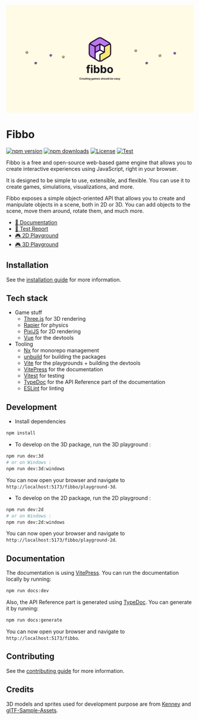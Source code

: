 [![@fibbojs/core](./docs/public/banner.png)](https://fibbo.dev/)

# Fibbo

[![npm version][npm-version-src]][npm-version-href]
[![npm downloads][npm-downloads-src]][npm-downloads-href]
[![License][license-src]][license-href]
[![Test][test-src]][test-href]

Fibbo is a free and open-source web-based game engine that allows you to create interactive experiences using JavaScript, right in your browser.

It is designed to be simple to use, extensible, and flexible. You can use it to create games, simulations, visualizations, and more.

Fibbo exposes a simple object-oriented API that allows you to create and manipulate objects in a scene, both in 2D or 3D. You can add objects to the scene, move them around, rotate them, and much more.

- [🏡 Documentation](https://fibbo.dev/)
- [🧪 Test Report](https://fibbo.dev/test-reports)
- [🎮 2D Playground](https://fibbo.dev/playground-2d)
- [🎮 3D Playground](https://fibbo.dev/playground-3d)

## Installation

See the [installation guide](https://fibbo.dev/getting-started/installation) for more information.

## Tech stack

- Game stuff
  - [Three.js](https://threejs.org/) for 3D rendering
  - [Rapier](https://rapier.rs/) for physics
  - [PixiJS](https://pixijs.com/) for 2D rendering
  - [Vue](https://vuejs.org/) for the devtools
- Tooling
  - [Nx](https://nx.dev/) for monorepo management
  - [unbuild](https://github.com/unjs/unbuild) for building the packages
  - [Vite](https://vitejs.dev/) for the playgrounds + building the devtools
  - [VitePress](https://vitepress.dev/) for the documentation
  - [Vitest](https://vitest.dev/) for testing
  - [TypeDoc](https://typedoc.org/) for the API Reference part of the documentation
  - [ESLint](https://eslint.org/) for linting

## Development

- Install dependencies

```bash
npm install
```

- To develop on the 3D package, run the 3D playground :

```bash
npm run dev:3d
# or on Windows :
npm run dev:3d:windows
```

You can now open your browser and navigate to `http://localhost:5173/fibbo/playground-3d`.

- To develop on the 2D package, run the 2D playground :

```bash
npm run dev:2d
# or on Windows :
npm run dev:2d:windows
```

You can now open your browser and navigate to `http://localhost:5173/fibbo/playground-2d`.

## Documentation

The documentation is using [VitePress](https://vitepress.dev/).
You can run the documentation locally by running:

```bash
npm run docs:dev
```

Also, the API Reference part is generated using [TypeDoc](https://typedoc.org/). You can generate it by running:

```bash
npm run docs:generate
```

You can now open your browser and navigate to `http://localhost:5173/fibbo`.

## Contributing

See the [contributing guide](https://fibbo.dev/more/contributing) for more information.

## Credits

3D models and sprites used for development purpose are from [Kenney](https://kenney.nl/assets?q=3d) and [glTF-Sample-Assets](https://github.com/KhronosGroup/glTF-Sample-Assets).

<!-- Badges -->
[npm-version-src]: https://img.shields.io/npm/v/@fibbojs/core/latest.svg?style=flat&colorA=18181B&colorB=28CF8D
[npm-version-href]: https://npmjs.com/package/@fibbojs/core

[npm-downloads-src]: https://img.shields.io/npm/dm/@fibbojs/core.svg?style=flat&colorA=18181B&colorB=28CF8D
[npm-downloads-href]: https://npmjs.com/package/@fibbojs/core

[license-src]: https://img.shields.io/npm/l/@fibbojs/core.svg?style=flat&colorA=18181B&colorB=28CF8D
[license-href]: https://npmjs.com/package/@fibbojs/core

[test-src]: https://img.shields.io/badge/test-report-28CF8D?style=flat&colorA=18181B&colorB=28CF8D
[test-href]: https://fibbo.dev/test-reports
